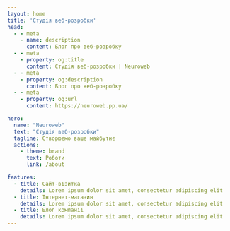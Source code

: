 ```yaml
---
layout: home
title: 'Студія веб-розробки'
head:
  - - meta
    - name: description
      content: Блог про веб-розробку
  - - meta
    - property: og:title
      content: Студія веб-розробки | Neuroweb
  - - meta
    - property: og:description
      content: Блог про веб-розробку
  - - meta
    - property: og:url
      content: https://neuroweb.pp.ua/

hero:
  name: "Neuroweb"
  text: "Студія веб-розробки"
  tagline: Створюємо ваше майбутнє
  actions:
    - theme: brand
      text: Роботи
      link: /about

features:
  - title: Сайт-візитка
    details: Lorem ipsum dolor sit amet, consectetur adipiscing elit
  - title: Інтернет-магазин
    details: Lorem ipsum dolor sit amet, consectetur adipiscing elit
  - title: Блог компанії
    details: Lorem ipsum dolor sit amet, consectetur adipiscing elit
---
```


